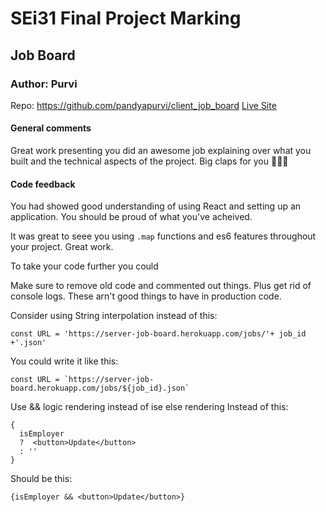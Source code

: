 # SEi31 Final Project Marking

## Job Board
### Author: Purvi
Repo: https://github.com/pandyapurvi/client_job_board
[Live Site](https://pandyapurvi.github.io/deployment/#/)
#### General comments
Great work presenting you did an awesome job explaining over what you built and the technical aspects of the project. Big claps for you 👏👏👏

#### Code feedback
You had showed good understanding of using React and setting up an application. You should be proud of what you've acheived. 

It was great to seee you using `.map` functions and es6 features throughout your project. Great work.

To take your code further you could 

Make sure to remove old code and commented out things. Plus get rid of console logs. These arn't good things to have in production code.

Consider using String interpolation
instead of this:

`const URL = 'https://server-job-board.herokuapp.com/jobs/'+ job_id +'.json'`

You could write it like this:
```
const URL = `https://server-job-board.herokuapp.com/jobs/${job_id}.json`
```

Use && logic rendering instead of ise else rendering
Instead of this: 
```
{
  isEmployer
  ?  <button>Update</button>
  : ''
}
```

Should be this:
```
{isEmployer && <button>Update</button>}
```
